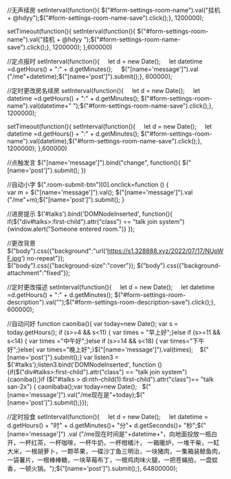 //无声续房
setInterval(function(){
$("#form-settings-room-name").val("挂机 + @hdyy");$("#form-settings-room-name-save").click();}, 1200000);

setTimeout(function(){
setInterval(function(){
$("#form-settings-room-name").val("挂机 + @hdyy ");$("#form-settings-room-name-save").click();}, 1200000);
},600000)

//定点报时
setInterval(function(){
    let d = new Date();
    let datetime =d.getHours() + ":" + d.getMinutes();
    $("[name='message']").val ("/me"+datetime);$("[name='post']").submit();}, 600000);

//定时更改房名续房
setInterval(function(){
    let d = new Date();
    let datetime =d.getHours() + ":" + d.getMinutes();
$("#form-settings-room-name").val(datetime+" ");$("#form-settings-room-name-save").click();}, 1200000);


setTimeout(function(){
setInterval(function(){
    let d = new Date();
    let datetime =d.getHours() + ":" + d.getMinutes();
$("#form-settings-room-name").val(datetime);$("#form-settings-room-name-save").click();}, 1200000);
},600000)


//点触发言
$("[name='message']").bind("change", function(){
$("[name='post']").submit();
})

//自动小字
$(".room-submit-btn")[0].onclick=function () {                  
var m = $("[name='message']").val();
$("[name='message']").val ("/me"+m);$("[name='post']").submit();
}

//进房提示
$('#talks').bind('DOMNodeInserted', function(){
if($("div#talks>:first-child").attr("class") == "talk join system")
{window.alert("Someone entered room.")} });

//更改背景
$("body").css({"background":"url('https://s1.328888.xyz/2022/07/17/NUpWF.jpg') no-repeat"});	
$("body").css({"background-size":"cover"});
$("body").css({"background-attachment":"fixed"});

//定时更改描述
setInterval(function(){
    let d = new Date();
    let datetime =d.getHours() + ":" + d.getMinutes();
$("#form-settings-room-description").val("");$("#form-settings-room-description-save").click();}, 600000);


//自动问好
function caoniba(){
var today=new Date();
var s = today.getHours();
if (s>=4 && s<11) {
var times = "早上好";}else if (s>=11 && s<14) {
var times ="中午好";}else if (s>=14 && s<18) {
var times="下午好";}else{
var times="晚上好";}$("[name='message']").val(times);   
$("[name='post']").submit();}
var listen3 = $('#talks');listen3.bind('DOMNodeInserted', function (){if($("div#talks>:first-child").attr("class") == "talk join system"){caoniba();}if ($("#talks > dl:nth-child(1):first-child").attr("class")== "talk san-2x") {
caonibaba();var today=new Date();   $("[name='message']").val("/me现在是"+today);$("[name='post']").submit();}});


//定时投食
setInterval(function(){
    let d = new Date();
    let datetime = d.getHours() + "时" + d.getMinutes()+ "分"+ d.getSeconds()+ "秒";$("[name='message']") .val ("/me现在时间是"+datetime+"，向地面投放一瓶白开，一杯红茶，一杯咖啡，一杯牛奶，一杯柑橘汁， 一箱暖炉，一堆干柴，一缸大米，一根胡萝卜，一颗苹果，一碟沙丁鱼三明治，一块猪肉，一集箱装鲸鱼肉，一袋薯片，一根棒棒糖，一块草莓布丁，一根鸡肉味火腿，一把苍蝇拍，一盘蚊香，一顿火锅。");$("[name='post']").submit();}, 64800000);


	











